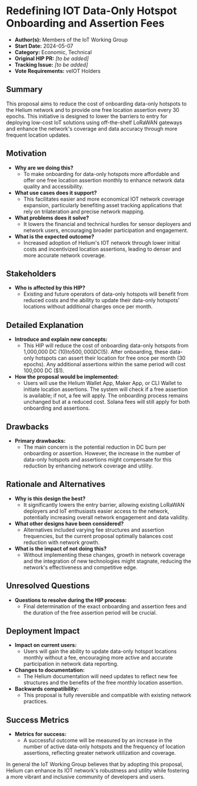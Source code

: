 # Redefining IOT Data-Only Hotspot Onboarding and Assertion Fees

- **Author(s):** Members of the IoT Working Group
- **Start Date:** 2024-05-07
- **Category:** Economic, Technical
- **Original HIP PR:** _[to be added]_
- **Tracking Issue:** _[to be added]_
- **Vote Requirements:** veIOT Holders


## Summary

This proposal aims to reduce the cost of onboarding data-only hotspots to the Helium network and to provide one free location assertion every 30 epochs. This initiative is designed to lower the barriers to entry for deploying low-cost IoT solutions using off-the-shelf LoRaWAN gateways and enhance the network's coverage and data accuracy through more frequent location updates.


## Motivation

- **Why are we doing this?**
  - To make onboarding for data-only hotspots more affordable and offer one free location assertion monthly to enhance network data quality and accessibility.
- **What use cases does it support?**
  - This facilitates easier and more economical IOT network coverage expansion, particularly benefiting asset tracking applications that rely on trilateration and precise network mapping.
- **What problems does it solve?**
  - It lowers the financial and technical hurdles for sensor deployers and network users, encouraging broader participation and engagement.
- **What is the expected outcome?**
  - Increased adoption of Helium's IOT network through lower initial costs and incentivized location assertions, leading to denser and more accurate network coverage.


## Stakeholders

- **Who is affected by this HIP?**
  - Existing and future operators of data-only hotspots will benefit from reduced costs and the ability to update their data-only hotspots' locations without additional charges once per month.


## Detailed Explanation

- **Introduce and explain new concepts:**
  - This HIP will reduce the cost of onboarding data-only hotspots from 1,000,000 DC ($10) to 500,000 DC ($5). After onboarding, these data-only hotspots can assert their location for free once per month (30 epochs). Any additional assertions within the same period will cost 100,000 DC ($1).
- **How the proposal would be implemented:**
  - Users will use the Helium Wallet App, Maker App, or CLI Wallet to initiate location assertions. The system will check if a free assertion is available; if not, a fee will apply. The onboarding process remains unchanged but at a reduced cost. Solana fees will still apply for both onboarding and assertions.


## Drawbacks

- **Primary drawbacks:**
  - The main concern is the potential reduction in DC burn per onboarding or assertion. However, the increase in the number of data-only hotspots and assertions might compensate for this reduction by enhancing network coverage and utility.

## Rationale and Alternatives

- **Why is this design the best?**
  - It significantly lowers the entry barrier, allowing existing LoRaWAN deployers and IoT enthusiasts easier access to the network, potentially increasing overall network engagement and data validity.
- **What other designs have been considered?**
  - Alternatives included varying fee structures and assertion frequencies, but the current proposal optimally balances cost reduction with network growth.
- **What is the impact of not doing this?**
  - Without implementing these changes, growth in network coverage and the integration of new technologies might stagnate, reducing the network's effectiveness and competitive edge.


## Unresolved Questions

- **Questions to resolve during the HIP process:**
  - Final determination of the exact onboarding and assertion fees and the duration of the free assertion period will be crucial.
  

## Deployment Impact

- **Impact on current users:**
  - Users will gain the ability to update data-only hotspot locations monthly without a fee, encouraging more active and accurate participation in network data reporting.
- **Changes to documentation:**
  - The Helium documentation will need updates to reflect new fee structures and the benefits of the free monthly location assertion.
- **Backwards compatibility:**
  - This proposal is fully reversible and compatible with existing network practices.


## Success Metrics

- **Metrics for success:**
  - A successful outcome will be measured by an increase in the number of active data-only hotspots and the frequency of location assertions, reflecting greater network utilization and coverage.

In general the IoT Working Group believes that by adopting this proposal, Helium can enhance its IOT network's robustness and utility while fostering a more vibrant and inclusive community of developers and users.